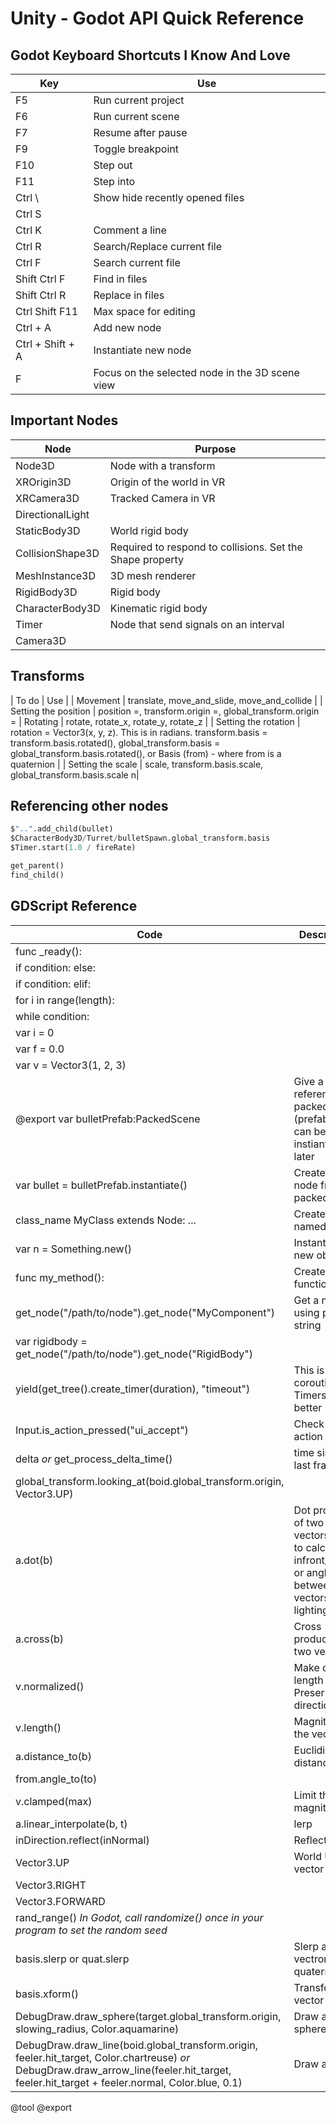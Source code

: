 # Unity - Godot API Quick Reference

## Godot Keyboard Shortcuts I Know And Love

| Key | Use |
|-----|-----|
| F5 | Run current project |
| F6 | Run current scene |
| F7 | Resume after pause |
| F9 | Toggle breakpoint |
| F10 | Step out |
| F11 | Step into |
| Ctrl  \ | Show hide recently opened files |
| Ctrl  S | |
| Ctrl  K | Comment a line |
| Ctrl R | Search/Replace current file |
| Ctrl F | Search current file |
| Shift Ctrl F | Find in files |
| Shift Ctrl R | Replace in files |
| Ctrl Shift F11 | Max space for editing |
| Ctrl + A | Add new node |
| Ctrl + Shift + A | Instantiate new node |
| F | Focus on the selected node in the 3D scene view|

## Important Nodes

| Node | Purpose |
| -----| --------|
| Node3D | Node with a transform |
| XROrigin3D | Origin of the world in VR |
| XRCamera3D | Tracked Camera in VR |
| DirectionalLight | |
| StaticBody3D | World rigid body |
| CollisionShape3D | Required to respond to collisions. Set the Shape property |
| MeshInstance3D | 3D mesh renderer |
| RigidBody3D | Rigid body |
| CharacterBody3D | Kinematic rigid body |
| Timer | Node that send signals on an interval |
| Camera3D | |


## Transforms

| To do | Use |
| Movement | translate, move_and_slide, move_and_collide | 
| Setting the position | position =, transform.origin =, global_transform.origin = 
| Rotating | rotate, rotate_x, rotate_y, rotate_z |
| Setting the rotation | rotation = Vector3(x, y, z). This is in radians. transform.basis = transform.basis.rotated(), global_transform.basis = global_transform.basis.rotated(), or Basis (from) - where from is a quaternion | 
| Setting the scale | scale, transform.basis.scale, global_transform.basis.scale n| 

## Referencing other nodes

```Python
$"..".add_child(bullet) 
$CharacterBody3D/Turret/bulletSpawn.global_transform.basis
$Timer.start(1.0 / fireRate)

get_parent()
find_child()

```

## GDScript Reference 


|Code | Description                                            |
|----|---|
| func _ready():                                              |  |
| if condition:  else:                                     |  |
| if condition:  elif:                                     |  |
| for i in range(length):                                  |  |
| while condition:                                          |  |
| var i = 0                                                      | |
| var f = 0.0                                                    | | 
| var v = Vector3(1, 2, 3)                                       | |
| @export var bulletPrefab:PackedScene | Give a node a reference to a packedscene (prefab) that can be instiantiated later | 
| var bullet = bulletPrefab.instantiate() | Create a new node from a packedscene |
| class_name MyClass extends Node: ...                            | Create a named class |
| var n = Something.new() | Instantiate a new object |
| func my_method(): | Create a function |
| get_node("/path/to/node").get_node("MyComponent")               |  Get a node using path string|
| var rigidbody = get_node("/path/to/node").get_node("RigidBody") | |
| yield(get_tree().create_timer(duration), "timeout")            | This is a coroutine. Timers are better |
| Input.is_action_pressed("ui_accept")                           | Check for an action |
| delta *or* get_process_delta_time() | time since last frame |
| global_transform.looking_at(boid.global_transform.origin, Vector3.UP) |
| a.dot(b)                                                 | Dot product of two vectors. Used to calculate infront/behind or angle between the vectors, or for lighting |
| a.cross(b)                                               | Cross product of two vectors |
| v.normalized()                                           | Make of length 1. Preserve the direction |
| v.length()                                               | Magnitude of the vector |
| a.distance_to(b)                                         | Euclidian distance  |
| from.angle_to(to)                                        | |
| v.clamped(max)                                           | Limit the magnitude |
| a.linear_interpolate(b, t)                                | lerp | 
| inDirection.reflect(inNormal)  | Reflect |
| Vector3.UP | World UP vector |
| Vector3.RIGHT | |
| Vector3.FORWARD |  |
| rand_range() *In Godot, call randomize() once in your program to set the random seed* | |
| basis.slerp or quat.slerp | Slerp a basis vectror or quaternion |
| basis.xform() | Transform a vector | 
| DebugDraw.draw_sphere(target.global_transform.origin, slowing_radius, Color.aquamarine) | Draw a sphere |
| DebugDraw.draw_line(boid.global_transform.origin, feeler.hit_target, Color.chartreuse) *or* DebugDraw.draw_arrow_line(feeler.hit_target, feeler.hit_target + feeler.normal, Color.blue, 0.1) | Draw a line |


@tool
@export